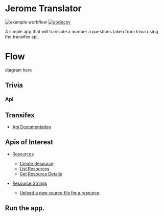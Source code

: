 # Jerome Translator

![example workflow](https://github.com/manosprom/jerome/actions/workflows/main.yml/badge.svg)
[![codecov](https://codecov.io/gh/manosprom/jerome/branch/master/graph/badge.svg?token=9USIPE55WW)](https://codecov.io/gh/manosprom/jerome)


A simple app that will translate a number a questions taken from trivia
using the transifex api.

# Flow

diagram here

## Trivia

### Api

## Transifex

- [Api Documentation](https://transifex.github.io/openapi/index.html)

## Apis of Interest

- [Resources](https://transifex.github.io/openapi/index.html#tag/Resources)
    - [Create Resource](https://transifex.github.io/openapi/index.html#tag/Resources/paths/~1resources/post)
    - [List Resources](https://transifex.github.io/openapi/index.html#tag/Resources/paths/~1resources/get)
    - [Get Resource Details](https://transifex.github.io/openapi/index.html#tag/Resources/paths/~1resources~1{resource_id}/get)
    
- [Resource Strings](https://transifex.github.io/openapi/index.html#tag/Resource-Strings)
    - [Upload a new source file for a resource](https://transifex.github.io/openapi/index.html#tag/Resource-Strings/paths/~1resource_strings_async_uploads/post)
  
## Run the app.

